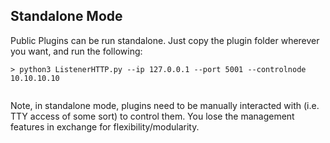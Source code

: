 ## Standalone Mode

Public Plugins can be run standalone. Just copy the plugin folder wherever you want, and run the following:

```
> python3 ListenerHTTP.py --ip 127.0.0.1 --port 5001 --controlnode 10.10.10.10


```

Note, in standalone mode, plugins need to be manually interacted with (i.e. TTY access of some sort) to control them. You lose the management features in exchange for flexibility/modularity. 



